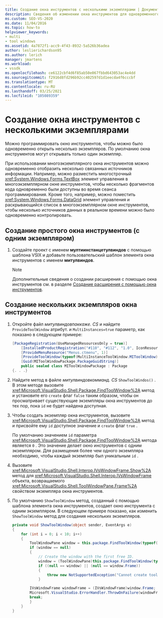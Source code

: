 ```yaml
---
title: Создание окна инструментов с несколькими экземплярами | Документация Майкрософт
description: Сведения об изменении окна инструментов для одновременного открытия нескольких экземпляров. По умолчанию окна инструментов могут открывать только один экземпляр.
ms.custom: SEO-VS-2020
ms.date: 11/04/2016
ms.topic: how-to
helpviewer_keywords:
- multi
- tool windows
ms.assetid: 4a7872f1-acc9-4f43-8932-5a526b36adea
author: leslierichardson95
ms.author: lerich
manager: jmartens
ms.workload:
- vssdk
ms.openlocfilehash: ce6122cbf4d6f85ab50e067fbbd643053ac4e4dd
ms.sourcegitcommit: f2916d8fd296b92cc402597d1d1eecda4f6cccbf
ms.translationtype: MT
ms.contentlocale: ru-RU
ms.lasthandoff: 03/25/2021
ms.locfileid: "105089359"
---
```

# <a name="create-a-multi-instance-tool-window"></a>Создание окна инструментов с несколькими экземплярами
Можно программировать окно инструментов, чтобы можно было одновременно открыть несколько экземпляров. По умолчанию окна инструментов могут открывать только один экземпляр.

При использовании многоэкземплярного окна инструментов можно одновременно отобразить несколько связанных источников информации. Например, можно разместить многострочный <xref:System.Windows.Forms.TextBox> элемент управления в многоэкземплярном окне инструментов, чтобы несколько фрагментов кода одновременно были доступны во время сеанса программирования. Кроме того, например, можно поместить <xref:System.Windows.Forms.DataGrid> элемент управления и раскрывающийся список в многоэкземплярном окне инструментов, чтобы несколько источников данных в реальном времени можно было одновременно контролировать.

## <a name="create-a-basic-single-instance-tool-window"></a>Создание простого окна инструментов (с одним экземпляром)

1. Создайте проект с именем **мултиинстанцетулвиндов** с помощью шаблона VSIX и добавьте пользовательский шаблон элемента окна инструментов с именем **митулвиндов**.

    > [!NOTE]
    > Дополнительные сведения о создании расширения с помощью окна инструментов см. в разделе [Создание расширения с помощью окна инструментов](../extensibility/creating-an-extension-with-a-tool-window.md).

## <a name="make-a-tool-window-multi-instance"></a>Создание нескольких экземпляров окна инструментов

1. Откройте файл *митулвиндовпаккаже. CS* и найдите `ProvideToolWindow` атрибут. и `MultiInstances=true` параметр, как показано в следующем примере:

    ```csharp
    [PackageRegistration(UseManagedResourcesOnly = true)]
        [InstalledProductRegistration("#110", "#112", "1.0", IconResourceID = 400)] // Info on this package for Help/About
        [ProvideMenuResource("Menus.ctmenu", 1)]
        [ProvideToolWindow(typeof(MultiInstanceToolWindow.MIToolWindow), MultiInstances = true)]
        [Guid(MIToolWindowPackage.PackageGuidString)]
        public sealed class MIToolWindowPackage : Package
    {. . .}
    ```

2. Найдите метод в файле *митулвиндовкомманд. CS* `ShowToolWindos()` . В этом методе вызовите <xref:Microsoft.VisualStudio.Shell.Package.FindToolWindow%2A> метод и установите его `create` флаг `false` таким образом, чтобы он просматривает существующие экземпляры окна инструментов до тех пор, пока `id` не будет найдена доступная.

3. Чтобы создать экземпляр окна инструментов, вызовите <xref:Microsoft.VisualStudio.Shell.Package.FindToolWindow%2A> метод и присвойте ему `id` доступное значение и `create` флаг `true` .

    По умолчанию значением `id` параметра <xref:Microsoft.VisualStudio.Shell.Package.FindToolWindow%2A> метода является `0` . Это значение делает окно инструментов с одним экземпляром. Для размещения более чем одного экземпляра необходимо, чтобы каждый экземпляр был уникальным `id` .

4. Вызовите <xref:Microsoft.VisualStudio.Shell.Interop.IVsWindowFrame.Show%2A> метод для <xref:Microsoft.VisualStudio.Shell.Interop.IVsWindowFrame> объекта, возвращаемого <xref:Microsoft.VisualStudio.Shell.ToolWindowPane.Frame%2A> свойством экземпляра окна инструментов.

5. По умолчанию `ShowToolWindow` метод, созданный с помощью шаблона элемента окна инструментов, создает окно инструмента с одним экземпляром. В следующем примере показано, как изменить `ShowToolWindow` метод для создания нескольких экземпляров.

    ```csharp
    private void ShowToolWindow(object sender, EventArgs e)
    {
        for (int i = 0; i < 10; i++)
        {
            ToolWindowPane window = this.package.FindToolWindow(typeof(MIToolWindow), i, false);
            if (window == null)
            {
                // Create the window with the first free ID.
                window = (ToolWindowPane)this.package.FindToolWindow(typeof(MIToolWindow), i, true);
                if ((null == window) || (null == window.Frame))
                {
                    throw new NotSupportedException("Cannot create tool window");
                }

            IVsWindowFrame windowFrame = (IVsWindowFrame)window.Frame;
            Microsoft.VisualStudio.ErrorHandler.ThrowOnFailure(windowFrame.Show());
            break;
            }
        }
    }
    ```
